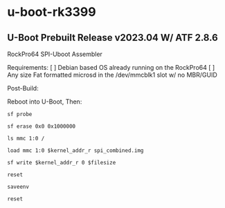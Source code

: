 # u-boot-rk3399
## U-Boot Prebuilt Release v2023.04 W/ ATF 2.8.6

RockPro64 SPI-Uboot Assembler

Requirements:
[ ] Debian based OS already running on the RockPro64
[ ] Any size Fat formatted microsd in the /dev/mmcblk1 slot w/ no MBR/GUID

Post-Build:

Reboot into U-Boot, Then:

`sf probe`

`sf erase 0x0 0x1000000`

`ls mmc 1:0 /`

`load mmc 1:0 $kernel_addr_r spi_combined.img`

`sf write $kernel_addr_r 0 $filesize`

`reset`

`saveenv`

`reset`
